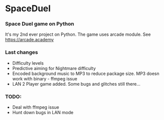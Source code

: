 # SpaceDuel
### Space Duel game on Python

It's my 2nd ever project on Python. The game uses arcade module. See https://arcade.academy

### Last changes
- Difficulty levels
- Predictive aiming for Nightmare difficulty
- Encoded background music to MP3 to reduce package size. MP3 doesn work with binary - ffmpeg issue
- LAN 2 Player game added. Some bugs and glitches still there...

### TODO:
- Deal with ffmpeg issue
- Hunt down bugs in LAN mode
